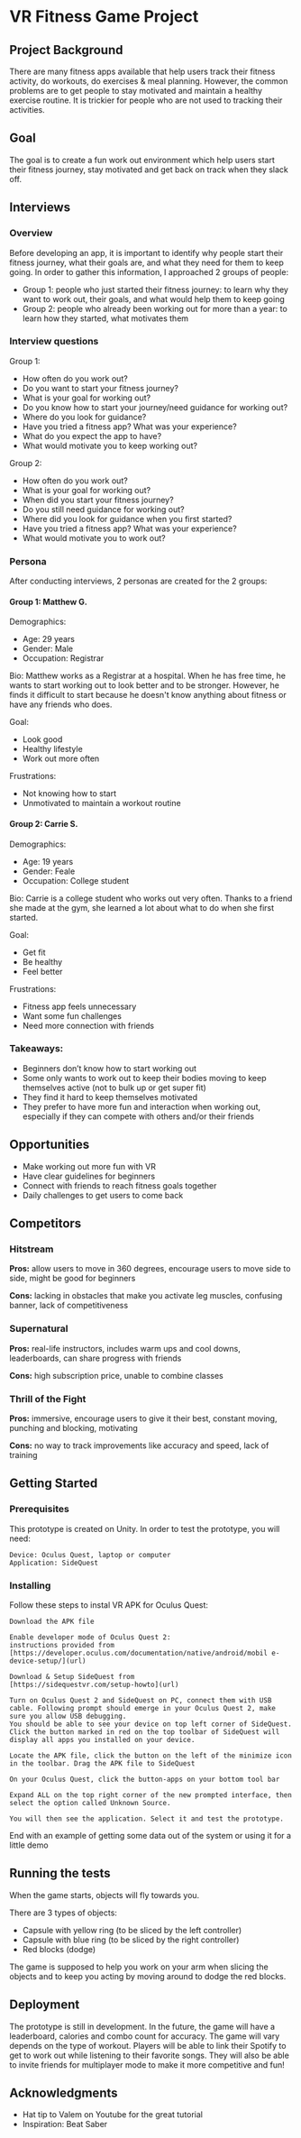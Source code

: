 # VR Fitness Game Project

## Project Background
There are many fitness apps available that help users track their fitness activity, do workouts, do exercises & meal planning. However, the common problems are to get people to stay motivated and maintain a healthy exercise routine. It is trickier for people who are not used to tracking their activities. 

## Goal
The goal is to create a fun work out environment which help users start their fitness journey, stay motivated and get back on track when they slack off.

## Interviews
### Overview
Before developing an app, it is important to identify why people start their fitness journey, what their goals are, and what they need for them to keep going. In order to gather this information, I approached 2 groups of people:

- Group 1: people who just started their fitness journey: to learn why they want to work out, their goals, and what would help them to keep going
- Group 2: people who already been working out for more than a year: to learn how they started, what motivates them

### Interview questions
Group 1:
* How often do you work out?
* Do you want to start your fitness journey?
* What is your goal for working out?
* Do you know how to start your journey/need guidance for working out?
* Where do you look for guidance?
* Have you tried a fitness app? What was your experience?
* What do you expect the app to have?
* What would motivate you to keep working out?

Group 2:
- How often do you work out?
- What is your goal for working out?
- When did you start your fitness journey?
- Do you still need guidance for working out?
- Where did you look for guidance when you first started?
- Have you tried a fitness app? What was your experience?
- What would motivate you to work out?

### Persona
After conducting interviews, 2 personas are created for the 2 groups:

#### Group 1: Matthew G.

Demographics:
 - Age:	29 years
 - Gender:	Male
 - Occupation:	Registrar

Bio: Matthew works as a Registrar at a hospital. When he has free time, he wants to start working out to look better and to be stronger. However, he finds it difficult to start because he doesn't know anything about fitness or have any friends who does.

Goal:
 - Look good
 - Healthy lifestyle
 - Work out more often

Frustrations:
 - Not knowing how to start
 - Unmotivated to maintain a workout routine


#### Group 2: Carrie S.

Demographics:
 - Age:	19 years
 - Gender:	Feale
 - Occupation:	College student

Bio: Carrie is a college student who works out very often. Thanks to a friend she made at the gym, she learned a lot about what to do when she first started.

Goal:
 - Get fit
 - Be healthy
 - Feel better

Frustrations:
 - Fitness app feels unnecessary
- Want some fun challenges
- Need more connection with friends

### Takeaways:
- Beginners don’t know how to start working out
- Some only wants to work out to keep their bodies moving to keep themselves active (not to bulk up or get super fit)
- They find it hard to keep themselves motivated
- They prefer to have more fun and interaction when working out, especially if they can compete with others and/or their friends

## Opportunities 
- Make working out more fun with VR
- Have clear guidelines for beginners
- Connect with friends to reach fitness goals together
- Daily challenges to get users to come back

## Competitors
### Hitstream
**Pros:** allow users to move in 360 degrees, encourage users to move side to side, might be good for beginners

**Cons:** lacking in obstacles that make you activate leg muscles, confusing banner, lack of competitiveness

### Supernatural
**Pros:** real-life instructors, includes warm ups and cool downs, leaderboards, can share progress with friends

**Cons:** high subscription price, unable to combine classes

### Thrill of the Fight
**Pros:** immersive, encourage users to give it their best, constant moving, punching and blocking, motivating

**Cons:** no way to track improvements like accuracy and speed, lack of training


## Getting Started

### Prerequisites

This prototype is created on Unity. In order to test the prototype, you will need:

```
Device: Oculus Quest, laptop or computer
Application: SideQuest
```

### Installing

Follow these steps to instal VR APK for Oculus Quest:

```
Download the APK file
```
```
Enable developer mode of Oculus Quest 2:
instructions provided from [https://developer.oculus.com/documentation/native/android/mobil e-device-setup/](url)
```
```
Download & Setup SideQuest from
[https://sidequestvr.com/setup-howto](url)
```
```
Turn on Oculus Quest 2 and SideQuest on PC, connect them with USB cable. Following prompt should emerge in your Oculus Quest 2, make sure you allow USB debugging.
You should be able to see your device on top left corner of SideQuest. Click the button marked in red on the top toolbar of SideQuest will display all apps you installed on your device.
```
```
Locate the APK file, click the button on the left of the minimize icon in the toolbar. Drag the APK file to SideQuest
```
```
On your Oculus Quest, click the button-apps on your bottom tool bar
```
```
Expand ALL on the top right corner of the new prompted interface, then select the option called Unknown Source.
```
```
You will then see the application. Select it and test the prototype.
```


End with an example of getting some data out of the system or using it for a little demo

## Running the tests

When the game starts, objects will fly towards you. 

There are 3 types of objects:
- Capsule with yellow ring (to be sliced by the left controller)
- Capsule with blue ring (to be sliced by the right controller)
- Red blocks (dodge)

The game is supposed to help you work on your arm when slicing the objects and to keep you acting by moving around to dodge the red blocks.

## Deployment

The prototype is still in development. In the future, the game will have a leaderboard, calories and combo count for accuracy. The game will vary depends on the type of workout. Players will be able to link their Spotify to get to work out while listening to their favorite songs. They will also be able to invite friends for multiplayer mode to make it more competitive and fun!

## Acknowledgments

* Hat tip to Valem on Youtube for the great tutorial 
* Inspiration: Beat Saber

